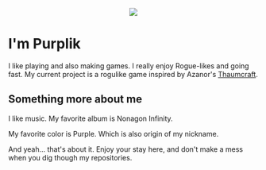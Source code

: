 <p align="center">
  <img src="https://user-images.githubusercontent.com/60230933/183299351-2afd3051-3085-4198-be2a-40afe50b83bb.png">
</p>

<h1 style=style="align: center;"> I'm Purplik </h1>

I like playing and also making games. I really enjoy Rogue-likes and going fast. My current project is a rogulike game inspired by Azanor's [Thaumcraft](https://www.curseforge.com/minecraft/mc-mods/thaumcraft "CurseForge page").

## Something more about me

I like music.
My favorite album is Nonagon Infinity.

My favorite color is Purple.
Which is also origin of my nickname.

And yeah... that's about it.
Enjoy your stay here, and don't make a mess when you dig though my repositories.
